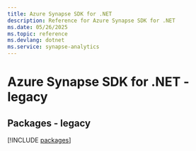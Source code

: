 ```yaml
---
title: Azure Synapse SDK for .NET
description: Reference for Azure Synapse SDK for .NET
ms.date: 05/26/2025
ms.topic: reference
ms.devlang: dotnet
ms.service: synapse-analytics
---
```

# Azure Synapse SDK for .NET - legacy
## Packages - legacy
[!INCLUDE [packages](synapse-index.md)]